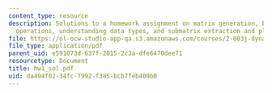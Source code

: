```yaml
---
content_type: resource
description: Solutions to a homework assignment on matrix generation, basic matrix
  operations, understanding data types, and submatrix extraction and plotting.
file: https://ol-ocw-studio-app-qa.s3.amazonaws.com/courses/2-003j-dynamics-and-control-i-fall-2007/da494f0234fc7992f385bcb7feb409b0_hw1_sol.pdf
file_type: application/pdf
parent_uid: e591073d-637f-2015-2c3a-dfe6470dee71
resourcetype: Document
title: hw1_sol.pdf
uid: da494f02-34fc-7992-f385-bcb7feb409b0
---
```

